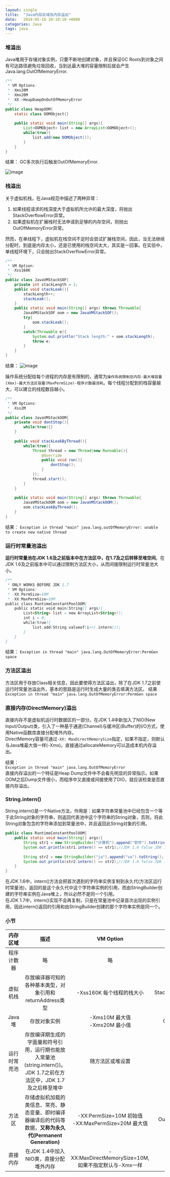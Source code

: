 ```yaml
---
layout: single
title:  "Java内存区域及内存溢出"
date:   2018-05-16 10:10:10 +0800
categories: Java
tags: java
---
```

### 堆溢出
Java堆用于存储对象实例，只要不断地创建对象，并且保证GC Roots到对象之间有可达路径避免垃圾回收，当到达最大堆的容量限制后就会产生Java.lang.OutOfMemoryError.
```java
/**
 * VM Options:
 * -Xms20M
 * -Xmx20M
 * -XX:+HeapDumpOnOutOfMemoryError
 */
public class HeapOOM{
    static class OOMObject{}
    
    public static void main(String[] args){
        List<OOMObject> list = new ArrayList<OOMObject>();
        while(true){
            list.add(new OOMObject());
        }
    }
}
```
结果：
GC多次执行后触发OutOfMemoryError.

![image](https://pictures-1255802956.cos.ap-chengdu.myqcloud.com/BLOG/HeapOutOfMemory.png)

### 栈溢出
关于虚拟机栈，在Java规范中描述了两种异常：
1. 如果线程请求的栈深度大于虚拟机所允许的最大深度，将抛出StackOverflowError异常。
2. 如果虚拟机在扩展栈时无法申请到足够的内存空间，则抛出OutOfMemoryError异常。

然而，在单线程下，虚拟机在栈空间不足时会尝试扩展栈空间，因此，当无法继续分配时，到底是内存太小，还是已使用的栈空间太大，其实是一回事。在实验中，单线程环境下，只会抛出StackOverflowError异常。
```java
/**
 * VM Option:
 * -Xss160K
 */
public class JavaVMStackSOF{
    private int stackLength = 1;
    public void stackLeak(){
        stackLength++;
        stackLeak();
    }
    public static void main(String[] args) throws Throwable{
        JavaVMStackSOF oom = new JavaVMStackSOF();
        try{
            oom.stackLeak();
        }
        catch(Throwable e){
            System.out.println("Stack length:" + oom.stackLength);
            throw e;
        }
    }
}
```
结果：
![image](https://pictures-1255802956.cos.ap-chengdu.myqcloud.com/BLOG/Multi-threadOutOfMemory.png)

操作系统分配给每个进程的内存是有限制的，通常为`操作系统限制总内存-最大堆容量(Xmx)-最大方法区容量(MaxPermSize)-程序计数器消耗`。每个线程分配到的栈容量越大，可以建立的线程数目越小。
```java
/**
 * VM Options:
 * -Xss2M
 */
public class JavaVMStackOOM{
    private void dontStop(){
        while(true){}
    }
    
    public void stackLeakByThread(){
        while(true){
            Thread thread = new Thread(new Runnable(){
                @Override
                public void run(){
                    dontStop();
                }
            });
            thread.start();
        }
    }
    
    public static void main(String[] args) throws Throwable{
        JavaVMStackOOM oom = new JavaVMStackOOM();
        oom.stackLeakByThread();
    }
}
```
结果：
`Exception in thread "main" java.lang.outOfMemoryError: unable to create new native thread`

### 运行时常量池溢出
**运行时常量池在JDK 1.6及之前版本中在方法区中，在1.7及之后转移至堆空间**。在JDK 1.6及之前版本中可以通过限制方法区大小，从而间接限制运行时常量池大小。
```java
/**
 * ONLY WORKS BEFORE JDK 1.7
 * VM Options:
 * -XX:PermSize=10M
 * -XX:MaxPermSize=10M
public class RuntimeConstantPoolOOM{
    public static void main(String[] args){
        List<String> list = new ArrayList<String>();
        int i = 0;
        while(true){
            list.add(String.valueof(i++).intern());
        }
    }
}
```
结果：
`Exception in thread "main" java.lang.OutOfMemoryError:PermGen space`

### 方法区溢出
方法区用于存放Class相关信息，因此要使得方法区溢出，除了在JDK 1.7之前使运行时常量池溢出外，基本的思路是运行时生成大量的类去填满方法区。
结果
`Exception in thread "main" java.lang.OutOfMemoryError:PermGen space`

### 直接内存(DirectMemory)溢出
直接内存不是虚拟机运行时数据区的一部分。在JDK 1.4中新加入了NIO(New Input/Output)类，引入了一种基于通道(Channel)与缓冲区(Buffer)的I/O方式，使用Native函数库直接分配堆外内存。  
DirectMemory容量可通过`-XX: MaxDirectMemorySize`指定，如果不指定，则默认与Java堆最大值一样(-Xmx)。直接通过allocateMemory可以造成本机内存溢出。  

结果：  
`Exception in thread "main" java.lang.OutOfMemoryError`  
直接内存溢出的一个特征是Heap Dump文件中不会看先明显的异常指示。如果OOM之后Dump文件很小，而程序中又直接或间接使用了DIO，就应该检查是否直接内存溢出。

### String.intern()
String.intern()是一个Native方法，作用是：如果字符串常量池中已经包含一个等于此String对象的字符串，则返回代表池中这个字符串的String对象，否则，将此String对象包含的字符串添加到常量池中，并且返回此String对象的引用。

```java
public class RuntimeConstantPoolOOM{
    public static void main(String[] args){
        String str1 = new StringBuilder("计算机").append("软件").toString();
        System.out.println(str1.intern() == str1);//JDK 1.6 false JDK 1.7 true
        
        String str2 = new StringBuilder("ja").append("va").toString();
        System.out.println(str2.intern() == str2);//JDK 1.6 false JDK 1.7 true
    }
}
```
在JDK 1.6中，intern()方法会把首次遇到的字符串实例复制到永久代(方法区运行时常量池)，返回的是这个永久代中这个字符串实例的引用，而由StringBuilder创建的字符串实例在Java堆上，所以必然不是同一个引用。  
在JDK 1.7中，intern()实现不会再复制，只是在常量池中记录首次出现的实例引用，因此intern()返回的引用和由StringBuilder创建的那个字符串实例是同一个。

### 小节

内存区域 | 描述 | VM Option | 异常
:-:|:-:|:-:|:-:
程序计数器 | 略 | 略 |略
虚拟机栈 | 存放编译器可知的各种基本类型，对象引用和returnAddress类型 | -Xss160K 每个线程的栈大小 | StackOverflowError/OutOfMemoryError
Java堆 | 存放对象实例 | -Xms10M 最大值<br> -Xmx20M 最小值 | OutOfMemory: Java heap space
运行时常亮池 | 存放编译期生成的字面量和符号引用，运行期也能放入常量池(string.intern())。JDK 1.7之前在方法区中，JDK 1.7及之后移至堆中 | 随方法区或堆设置 | OutOfMemoryError
方法区 | 存储虚拟机加载的类信息、常亮、静态变量、即时编译器编译后的代码等数据，**又称为永久代(Permanent Generation)** | -XX:PermSize=10M 初始值<br> -XX:MaxPermSize=20M 最大值 | OutOfMemoryError: PermGen space
直接内存 | 在JDK 1.4中加入NIO类，直接分配堆外内存 | -XX:MaxDirectMemorySize=10M,<br> 如果不指定默认与-Xmx一样| OutOfMemoryError
